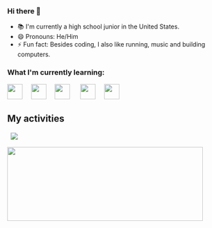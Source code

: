 

<!--
Credit to Pepyn0 for a tempalate of my README
-->
### Hi there 👋
- 📚 I'm currently a high school junior in the United States.
- 😄 Pronouns: He/Him
- ⚡ Fun fact: Besides coding, I also like running, music and building computers.
### What I'm currently learning:

<img src="https://cdn.jsdelivr.net/gh/devicons/devicon@latest/icons/javascript/javascript-original.svg" width="35px">&nbsp;&nbsp;&nbsp;&nbsp;
<img src="https://cdn.jsdelivr.net/gh/devicons/devicon@latest/icons/python/python-original.svg" width="35px">&nbsp;&nbsp;&nbsp;&nbsp;
<img src="https://cdn.jsdelivr.net/gh/devicons/devicon@latest/icons/java/java-original.svg" width="35px">&nbsp;&nbsp;&nbsp;&nbsp;&nbsp;
<img src="https://cdn.jsdelivr.net/gh/devicons/devicon@latest/icons/tensorflow/tensorflow-original.svg" width="35px">&nbsp;&nbsp;&nbsp;&nbsp;
<img src="https://cdn.jsdelivr.net/gh/devicons/devicon@latest/icons/c/c-original.svg" width="35px">&nbsp;&nbsp;&nbsp;&nbsp;


## My activities
&nbsp; <a href="https://github.com/gdavid7/github-readme-stats">
  <img align="center" src="https://github-readme-stats.vercel.app/api/top-langs/?username=gdavid7&theme=default" />
</a>
<br/><br/>
<a href="https://github.com/gdavid7/github-readme-stats">
  <img width=450 height=170 align="center" src="https://github-readme-stats.vercel.app/api?username=gdavid7&theme=default&show_icons=true" />
</a>

